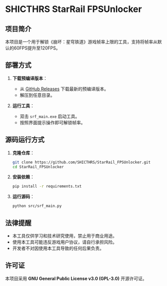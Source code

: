 # SHICTHRS StarRail FPSUnlocker

## 项目简介
本项目是一个用于解锁《崩坏：星穹铁道》游戏帧率上限的工具，支持将帧率从默认的60FPS提升至120FPS。

## 部署方式
1. **下载预编译版本**：
   - 从 [GitHub Releases](https://github.com/SHICTHRS/StarRail_FPSUnlocker/releases) 下载最新的预编译版本。
   - 解压到任意目录。

2. **运行工具**：
   - 双击 `srf_main.exe` 启动工具。
   - 按照界面提示操作即可解锁帧率。

## 源码运行方式
1. **克隆仓库**：
   ```bash
   git clone https://github.com/SHICTHRS/StarRail_FPSUnlocker.git
   cd StarRail_FPSUnlocker
   ```

2. **安装依赖**：
   ```bash
   pip install -r requirements.txt
   ```

3. **运行源码**：
   ```bash
   python src/srf_main.py
   ```

## 法律提醒
- 本工具仅供学习和技术研究使用，禁止用于商业用途。
- 使用本工具可能违反游戏用户协议，请自行承担风险。
- 开发者不对因使用本工具导致的任何后果负责。

## 许可证
本项目采用 **GNU General Public License v3.0 (GPL-3.0)** 开源许可证。

